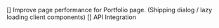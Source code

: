 [] Improve page performance for Portfolio page. (Shipping dialog / lazy loading client components)
[] API Integration